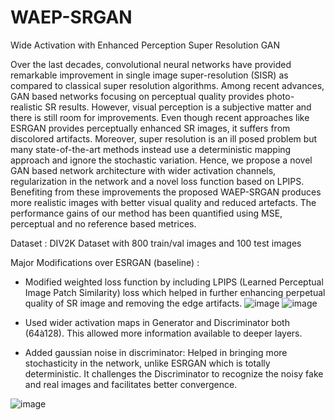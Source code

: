 # WAEP-SRGAN
Wide Activation with Enhanced Perception Super Resolution GAN 

Over the last decades, convolutional neural networks have provided remarkable improvement in single image super-resolution (SISR) as compared to classical super resolution algorithms. Among recent advances, GAN based networks focusing on perceptual quality provides photo-realistic SR results. However, visual perception is a subjective matter and there is still room for improvements. Even though recent approaches like ESRGAN provides perceptually enhanced SR images, it suffers from discolored artifacts. Moreover, super resolution is an ill posed problem but many state-of-the-art methods instead use a deterministic mapping approach and ignore the stochastic variation. Hence, we propose a novel GAN based network architecture with wider activation channels, regularization in the network and a novel loss function based on LPIPS. Benefiting from these improvements the proposed WAEP-SRGAN produces more realistic images with better visual quality and reduced artefacts. The performance gains of our method has been quantified using MSE, perceptual and no reference based metrices.


Dataset : DIV2K Dataset with 800 train/val images and 100 test images

Major Modifications over ESRGAN (baseline) :
- Modified weighted loss function by including LPIPS (Learned Perceptual Image Patch Similarity) loss which helped in further enhancing perpetual quality of SR image and removing the edge artifacts.
 ![image](https://user-images.githubusercontent.com/74488693/130466479-5868477a-3c77-4c74-884d-9978f99e3434.png)
 ![image](https://user-images.githubusercontent.com/74488693/130466727-da041e3d-9ac2-4d57-b4b1-221c938d269b.png)

- Used wider activation maps in Generator and Discriminator both (64à128). This allowed more information available to deeper layers.
- Added gaussian noise in discriminator: Helped in bringing more stochasticity in the network, unlike ESRGAN which is totally deterministic. It challenges the Discriminator to recognize the noisy fake and real images and facilitates better convergence.

 ![image](https://user-images.githubusercontent.com/74488693/130466774-626f2213-881a-4511-ba0d-077e4d26b2e2.png)

